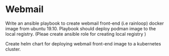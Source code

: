 # Webmail

Write an ansible playbook to create webmail front-end (i.e rainloop) docker image from ubuntu 19.10. Playbook should deploy podman image to the local registry. (Pleae create ansible role for creating local registry )

Create helm chart for deploying webmail front-end image to a kubernetes cluster.
